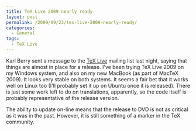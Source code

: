 ```yaml
---
title: TeX Live 2009 nearly ready
layout: post
permalink: /2009/09/23/tex-live-2009-nearly-ready/
categories:
  - General
tags:
  - TeX Live
---
```

Karl Berry sent a message to the [TeX Live](https://tug.org/texlive) mailing list last night, saying that things are almost in place for a release. I've been trying TeX Live 2009 on my Windows system, and also on my new MacBook (as part of MacTeX 2009). It looks very stable on both systems. It seems a fair bet that it works well on Linux too (I'll probably set it up on Ubuntu once it is released). There is just some work left to do on translations, apparently, so the code itself is probably representative of the release version.

The ability to update on-line means that the release to DVD is not as critical as it was in the past. However, it is still something of a marker in the TeX community.

